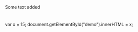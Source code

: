 <!DOCTYPE html>
<html lang="en">
<head>
<title>2nd-try</title>
</head>
<body>
<p>Some text added</p>

<h1 id="demo"></h1>

var x = 15;
document.getElementById("demo").innerHTML = x;

<script src="javascript.js"></script>
</body>
</html>

